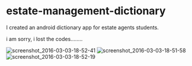 # estate-management-dictionary

I created an android dictionary app for estate agents students.

i am sorry, i lost the codes........

![screenshot_2016-03-03-18-52-41](https://cloud.githubusercontent.com/assets/13810874/20330936/53f02a74-aba2-11e6-8db0-b52628b04b3f.png)
![screenshot_2016-03-03-18-51-58](https://cloud.githubusercontent.com/assets/13810874/20330937/53f1bd1c-aba2-11e6-8c75-4fedfa10aaa1.png)
![screenshot_2016-03-03-18-52-19](https://cloud.githubusercontent.com/assets/13810874/20330938/53f37ddc-aba2-11e6-8bd3-0ae02c4f4d5d.png)
